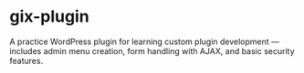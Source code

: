 # gix-plugin
A practice WordPress plugin for learning custom plugin development — includes admin menu creation, form handling with AJAX, and basic security features.
